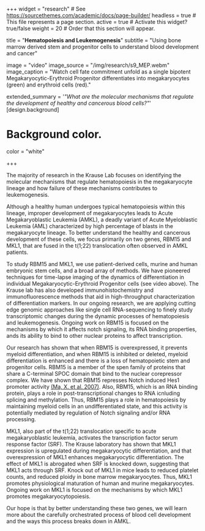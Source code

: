 +++
widget = "research"  # See https://sourcethemes.com/academic/docs/page-builder/
headless = true  # This file represents a page section.
active = true  # Activate this widget? true/false
weight = 20  # Order that this section will appear.

title = "**Hematopoiesis and Leukemogenesis**"
subtitle = "Using bone marrow derived stem and progenitor cells to understand blood development and cancer"



image = "video"
image_source = "/img/research/s9_MEP.webm"
image_caption = "Watch cell fate commitment unfold as a single bipotent Megakaryocytic-Erythroid Progenitor differentiates into megakaryocytes (green) and erythroid cells (red)."

extended_summary = '*"What are the molecular mechanisms that regulate the development of healthy and cancerous blood cells?"*'
[design.background]

  # Background color.
  color = "white"

+++

The majority of research in the Krause Lab focuses on identifying the molecular mechanisms that regulate hematopoiesis in the megakaryocyte lineage and how failure of these mechanisms contributes to leukemogenesis.

Although a healthy human undergoes typical hematopoiesis within this lineage, improper development of megakaryocytes leads to Acute Megakaryoblastic Leukemia (AMKL), a deadly variant of Acute Myeloblastic Leukemia (AML) characterized by high percentage of blasts in the megakaryocyte lineage. To better understand the healthy and cancerous development of these cells, we focus primarily on two genes, RBM15 and MKL1, that are fused in the t(1;22) translocation often observed in AMKL patients.

To study RBM15 and MKL1, we use patient-derived cells, murine and human embryonic stem cells, and a broad array of methods. We have pioneered techniques for time-lapse imaging of the dynamics of differentiation in individual Megakaryocytic-Erythroid Progenitor cells (see video above). The Krause lab has also developed immunohistochemistry and immunofluorescence methods that aid in high-throughput characterization of differentiation markers. In our ongoing research, we are applying cutting edge genomic approaches like single cell RNA-sequencing to finely study transcriptomic changes during the dynamic processes of hematopoiesis and leukemogenesis. Ongoing work on RBM15 is focused on the mechanisms by which it affects notch signaling, its RNA binding properties, ands its ability to bind to other nuclear proteins to affect transcription.

Our research has shown that when RBM15 is overexpressed, it prevents myeloid differentiation, and when RBM15 is inhibited or deleted, myeloid differentiation is enhanced and there is a loss of hematopoietic stem and progenitor cells. RBM15 is a member of the spen family of proteins that share a C-terminal SPOC domain that bind to the nuclear corepressor complex. We have shown that RBM15 represses Notch induced Hes1 promoter activity [(Ma, X. et al. 2007)](https://www.ncbi.nlm.nih.gov/pubmed/17283045).  Also, RBM15, which is an RNA binding protein, plays a role in post-transcriptional changes to RNA icnluding splicing and methylation. Thus, RBM15 plays a role in hematopoiesis by maintaining myeloid cells in an undifferentiated state, and this activity is potentially mediated by regulation of Notch signaling and/or RNA processing.

MKL1, also part of the t(1;22) translocation specific to acute megakaryoblastic leukemia,  activates the transcription factor serum response factor (SRF). The Krause laboratory has shown that MKL1 expression is upregulated during megakaryocytic differentiation, and that overexpression of MKL1 enhances megakaryocytic differentiation.  The effect of MKL1 is abrogated when SRF is knocked down, suggesting that MKL1 acts through SRF. Knock out of MKL1 in mice leads to reduced platelet counts, and reduced ploidy in bone marrow megakaryocytes. Thus, MKL1 promotes physiological maturation of human and murine megakaryocytes. Ongoing work on MKL1 is focused on the mechanisms by which MKL1 promotes megakaryocytopoiesis.

Our hope is that by better understanding these two genes, we will learn more about the carefully orchestrated process of blood cell development and the ways this process breaks down in AMKL.
